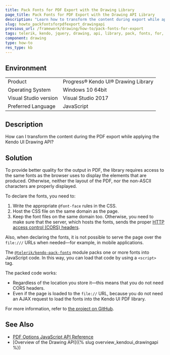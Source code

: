 ```yaml
---
title: Pack Fonts for PDF Export with the Drawing Library
page_title: Pack Fonts for PDF Export with the Drawing API Library
description: "Learn how to transform the content during export while applying the Kendo UI Drawing API."
slug: howto_packfontsforpdfexport_drawingapi
previous_url: /framework/drawing/how-to/pack-fonts-for-export
tags: telerik, kendo, jquery, drawing, api, library, pack, fonts, for, pdf, export 
component: drawing
type: how-to
res_type: kb
---
```


## Environment

<table>
 <tr>
  <td>Product</td>
  <td>Progress® Kendo UI® Drawing Library</td>
 </tr>
 <tr>
  <td>Operating System</td>
  <td>Windows 10 64bit</td>
 </tr>
 <tr>
  <td>Visual Studio version</td>
  <td>Visual Studio 2017</td>
 </tr>
 <tr>
  <td>Preferred Language</td>
  <td>JavaScript</td>
 </tr>
</table>

## Description

How can I transform the content during the PDF export while applying the Kendo UI Drawing API?

## Solution

To provide better quality for the output in PDF, the library requires access to the same fonts as the browser uses to display the elements that are produced. Otherwise, neither the layout of the PDF, nor the non-ASCII characters are properly displayed.

To declare the fonts, you need to:   

1. Write the appropriate `@font-face` rules in the CSS.
1. Host the CSS file on the same domain as the page.
1. Keep the font files on the same domain too. Otherwise, you need to make sure that the server, which hosts the fonts, sends the proper [HTTP access control (CORS) headers](https://developer.mozilla.org/en-US/docs/Web/HTTP/Access_control_CORS).

Also, when declaring the fonts, it is not possible to serve the page over the `file:///` URLs when needed&mdash;for example, in mobile applications.

The [`@telerik/kendo-pack-fonts`](https://www.npmjs.com/package/@telerik/kendo-pack-fonts) module packs one or more fonts into JavaScript code. In this way, you can load that code by using a `<script>` tag.

The packed code works:  
* Regardless of the location you store it&mdash;this means that you do not need CORS headers.   
* Even if the page is loaded to the `file://` URL, because you do not need an AJAX request to load the fonts into the Kendo UI PDF library.   

For more information, refer to [the project on GitHub](https://github.com/telerik/kendo-pack-fonts).

## See Also

* [PDF Options JavaScript API Reference](/api/javascript/drawing/pdfoptions)
* [Overview of the Drawing API]({% slug overview_kendoui_drawingapi %})

